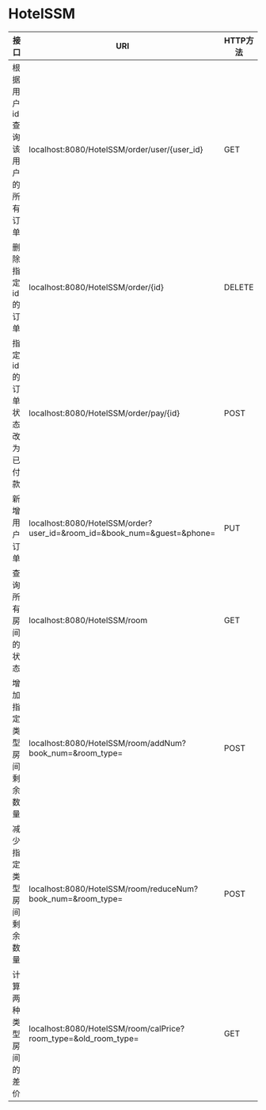 # HotelSSM

|接口|URI|HTTP方法|
|---|---|---|
|根据用户id查询该用户的所有订单|localhost:8080/HotelSSM/order/user/{user_id}|GET|
|删除指定id的订单|localhost:8080/HotelSSM/order/{id}|DELETE|
|指定id的订单状态改为已付款|localhost:8080/HotelSSM/order/pay/{id}|POST|
|新增用户订单|localhost:8080/HotelSSM/order?user_id=&room_id=&book_num=&guest=&phone=|PUT|
|查询所有房间的状态|localhost:8080/HotelSSM/room|GET|
|增加指定类型房间剩余数量|localhost:8080/HotelSSM/room/addNum?book_num=&room_type=|POST|
|减少指定类型房间剩余数量|localhost:8080/HotelSSM/room/reduceNum?book_num=&room_type=|POST|
|计算两种类型房间的差价|localhost:8080/HotelSSM/room/calPrice?room_type=&old_room_type=|GET|